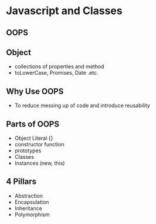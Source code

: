 # Javascript and Classes

## OOPS 

## Object
- collections of properties and method
- toLowerCase, Promises, Date .etc.

## Why Use OOPS
- To reduce messing up of code and introduce reusability

## Parts of OOPS
- Object Literal {}
- constructor function
- prototypes
- Classes
- Instances (new, this)

## 4 Pillars
- Abstraction
- Encapsulation
- Inheritance
- Polymorphism